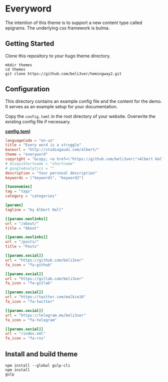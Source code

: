 # Everyword

The intention of this theme is to support a new content type called
epigrams.  The underlying css framework is bulma.

## Getting Started

Clone this repository to your hugo theme directory.

```
mkdir themes
cd themes
git clone https://github.com/beli3ver/hemingway2.git
```

## Configuration

This directory contains an example config file and the content for the demo.
It serves as an example setup for your documentation.

Copy the `config.toml` in the root directory of your website. Overwrite the existing config file if necessary.

__[config.toml](https://github.com/beli3ver/hemingway2/blob/master/exampleSite/config.toml)__:

```toml
languageCode = "en-us"
title = "Every word is a struggle"
baseurl = "http://studiogaudi.com/albert/"
theme = "everyword"
copyright = "&copy; <a href=\"https://github.com/beli3ver\">Albert Hall</a> 2017"
# disqusShortname = "shortname"
# googleAnalytics = ""
description = "Your personal description"
keywords = ["keyword1", "keyword2"]

[taxonomies]
tag = "tags"
category = "categories"

[params]
tagline = "by Albert Hall"

[[params.navlinks]]
url = "/about/"
title = "About"

[[params.navlinks]]
url = "/posts/"
title = "Posts"

[[params.social]]
url = "https://github.com/beli3ver"
fa_icon = "fa-github"

[[params.social]]
url = "https://gitlab.com/beli3ver"
fa_icon = "fa-gitlab"

[[params.social]]
url = "https://twitter.com/malkie16"
fa_icon = "fa-twitter"

[[params.social]]
url = "https://telegram.me/beli3ver"
fa_icon = "fa-telegram"

[[params.social]]
url = "/index.xml"
fa_icon = "fa-rss"
```

## Install and build theme

```
npm install --global gulp-cli
npm install
gulp
```
